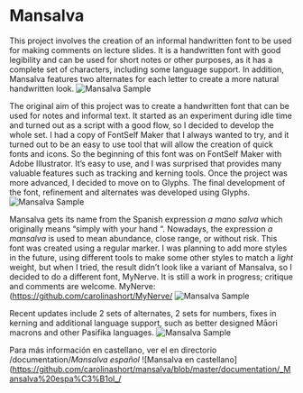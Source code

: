 # Mansalva
This project involves the creation of an informal handwritten font to be used for making comments on lecture slides. It is a handwritten font with good legibility and can be used for short notes or other purposes, as it has a complete set of characters, including some language support. In addition, Mansalva features two alternates for each letter to create a more natural handwritten look.
![Mansalva Sample](/documentation/readme-images-2.png)


The original aim of this project was to create a handwritten font that can be used for notes and informal text. It started as an experiment during idle time and turned out as a script with a good flow, so I decided to develop the whole set. 
I had a copy of FontSelf Maker that I always wanted to try, and it turned out to be an easy to use tool that will allow the creation of quick fonts and icons. So the beginning of this font was on FontSelf Maker with Adobe Illustrator. It’s easy to use, and I was surprised that provides many valuable features such as tracking and kerning tools. 
Once the project was more advanced, I decided to move on to Glyphs. The final development of the font, refinement and alternates was developed using Glyphs.
![Mansalva Sample](/documentation/readme-images-1.png)

Mansalva gets its name from the Spanish expression _a mano salva_ which originally means “simply with your hand “. Nowadays, the expression _a mansalva_ is used to mean abundance, close range, or without risk. 
This font was created using a regular marker. I was planning to add more styles in the future, using different tools to make some other styles to match a _light_ weight, but when I tried, the result didn’t look like a variant of Mansalva, so I decided to do a different font, MyNerve. It is still a work in progress; critique and comments are welcome.
MyNerve:(https://github.com/carolinashort/MyNerve/
![Mansalva Sample](/documentation/readme-images-3.png)

Recent updates include 2 sets of alternates, 2 sets for numbers, fixes in kerning and additional language support, such as better designed Māori macrons and other Pasifika languages.
![Mansalva Sample](/documentation/Mansalva-promo-1.png)


Para más información en castellano, ver el en directorio /documentation/_Mansalva español_
![Mansalva en castellano](https://github.com/carolinashort/mansalva/blob/master/documentation/_Mansalva%20espa%C3%B1ol_/
